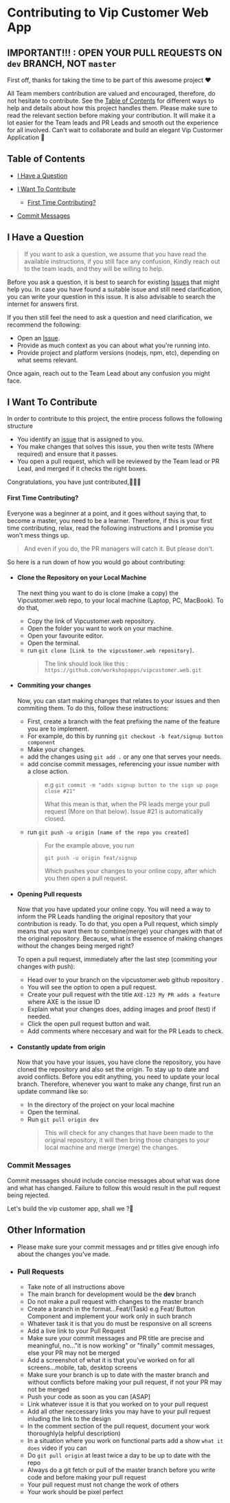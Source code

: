 <!-- omit in toc -->

# Contributing to Vip Customer Web App

## IMPORTANT!!! : OPEN YOUR PULL REQUESTS ON `dev` BRANCH, NOT `master`

First off, thanks for taking the time to be part of this awesome project ❤️

All Team members contribution are valued and encouraged, therefore, do not hesitate to contribute. See the [Table of Contents](#table-of-contents) for different ways to help and details about how this project handles them. Please make sure to read the relevant section before making your contribution. It will make it a lot easier for the Team leads and PR Leads and smooth out the experience for all involved. Can't wait to collaborate and build an elegant Vip Custormer Application 🎉

## Table of Contents

- [I Have a Question](#i-have-a-question)
- [I Want To Contribute](#i-want-to-contribute)
  - [First Time Contributing?](#first-time-contributing?)

 - [Commit Messages](#commit-messages)

## I Have a Question

> If you want to ask a question, we assume that you have read the available instructions, if you still face any confusion, Kindly reach out to the team leads, and they will be willing to help.

Before you ask a question, it is best to search for existing [Issues](https://linear.app/axe-frontend/team/AXE/active) that might help you. In case you have found a suitable issue and still need clarification, you can write your question in this issue. It is also advisable to search the internet for answers first.

If you then still feel the need to ask a question and need clarification, we recommend the following:

- Open an [Issue](https://linear.app/axe-frontend/team/AXE/all).
- Provide as much context as you can about what you're running into.
- Provide project and platform versions (nodejs, npm, etc), depending on what seems relevant.

Once again, reach out to the Team Lead about any confusion you might face.

## I Want To Contribute

In order to contribute to this project, the entire process follows the following structure

- You identify an [issue](https://linear.app/axe-frontend/team/AXE/all) that is assigned to you.
- You make changes that solves this issue, you then write tests (Where required) and ensure that it passes.
- You open a pull request, which will be reviewed by the Team lead or PR Lead, and merged if it checks the right boxes.

Congratulations, you have just contributed,🎉🎉🎉


#### First Time Contributing?

Everyone was a beginner at a point, and it goes without saying that, to become a master, you need to be a learner. Therefore, if this is your first time contributing, relax, read the following instructions and I promise you won't mess things up.

> And even if you do, the PR managers will catch it. But please don't.

So here is a run down of how you would go about contributing:



- #### Clone the Repository on your Local Machine

  The next thing you want to do is clone (make a copy) the Vipcustomer.web repo, to your local machine (Laptop, PC, MacBook). To do that,

  - Copy the link of Vipcustomer.web repository.
  - Open the folder you want to work on your machine.
  - Open your favourite editor.
  - Open the terminal.
  - run `git clone [Link to the vipcustomer.web repository]`.
    > The link should look like this : `https://github.com/workshopapps/vipcustomer.web.git`

  


- #### Commiting your changes

  Now, you can start making changes that relates to your issues and then commiting them. To do this, follow these instructions:

  - First, create a branch with the feat prefixing the name of the feature you are to implement.
  - For example, do this by running `git checkout -b feat/signup button component`
  - Make your changes.
  - add the changes using `git add .` or any one that serves your needs.
  - add concise commit messages, referencing your issue number with a close action.
    > e.g `git commit -m "adds signup button to the sign up page close #21"`
    >
    > What this mean is that, when the PR leads merge your pull request (More on that below). Issue #21 is automatically closed.
  - run `git push -u origin [name of the repo you created]`
    > For the example above, you run
    >
    > `git push -u origin feat/signup`
    >
    > Which pushes your changes to your online copy, after which you then open a pull request.

- #### Opening Pull requests

  Now that you have updated your online copy. You will need a way to inform the PR Leads handling the original repository that your contribution is ready. To do that, you open a Pull request, which simply means that you want them to combine(merge) your changes with that of the original repository. Because, what is the essence of making changes without the changes being merged right?

  To open a pull request, immediately after the last step (commiting your changes with push):

  - Head over to your branch on the vipcustomer.web github repository .
  - You will see the option to open a pull request.
  - Create your pull request with the title `AXE-123 My PR adds a feature` where AXE is the issue ID
  - Explain what your changes does, adding images and proof (test) if needed.
  - Click the open pull request button and wait.
  - Add comments where neccesary and wait for the PR Leads to check.

- #### Constantly update from origin

  Now that you have your issues, you have clone the repository, you have cloned the repository and also set the origin. To stay up to date and avoid conflicts. Before you edit anything, you need to update your local branch. Therefore, whenever you want to make any change, first run an update command like so:

  - In the directory of the project on your local machine
  - Open the terminal.
  - Run `git pull origin dev`
    > This will check for any changes that have been made to the original repository, it will then bring those changes to your local machine and merge (merge) the changes.


### Commit Messages

Commit messages should include concise messages about what was done and what has changed. Failure to follow this would result in the pull request being rejected.

Let's build the vip customer app, shall we ?🎉

## Other Information

- Please make sure your commit messages and pr titles give enough info about the changes you've made.

- ### Pull Requests

  - Take note of all instructions above
  - The main branch for development would be the **dev** branch
  - Do not make a pull request with changes to the master branch
  - Create a branch in the format...Feat/(Task) e.g Feat/ Button Component and implement your work only in such branch
  - Whatever task it is that you do must be responsive on all screens
  - Add a live link to your Pull Request
  - Make sure your commit messages and PR title are precise and meaningful, no..."it is now working" or "finally" commit messages, else your PR may not be merged
  - Add a screenshot of what it is that you've worked on for all screens...mobile, tab, desktop screens
  - Make sure your branch is up to date with the master branch and without conflicts before making your pull request, if not your PR may not be merged
  - Push your code as soon as you can [ASAP]
  - Link whatever issue it is that you worked on to your pull request
  - Add all other neccessary links you may have to your pull request inluding the link to the design
  - In the comment section of the pull request, document your work thoroughly(a helpful description)
  - In a situation where you work on functional parts add a show `what it does` video if you can
  - Do `git pull origin` at least twice a day to be up to date with the repo
  - Always do a git fetch or pull of the master branch before you write code and before making your pull request
  - Your pull request must not change the work of others
  - Your work should be pixel perfect
